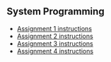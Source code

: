 ## System Programming

- [Assignment 1 instructions](https://github.com/TzviGreenfeld/BGU-CS/blob/main/systems-programming-202.1.2031/SPL_Assignment_1/HW1_SPL%20.pdf)
- [Assignment 2 instructions](https://github.com/TzviGreenfeld/BGU-CS/blob/main/systems-programming-202.1.2031/SPL_Assignment_2/Assignment2/Assignment%202%20SPL%20ver%206.pdf)
- [Assignment 3 instructions](https://github.com/TzviGreenfeld/BGU-CS/blob/main/systems-programming-202.1.2031/SPL_Assignment_3/Assignment3/assignmet3.pdf)
- [Assignment 4 instructions](https://github.com/TzviGreenfeld/BGU-CS/blob/main/systems-programming-202.1.2031/SPL_Assignment_4/pythonProject/specifications.pdf)
